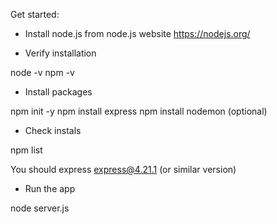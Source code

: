 Get started:

- Install node.js from node.js website https://nodejs.org/

- Verify installation

node -v
npm -v

- Install packages

npm init -y
npm install express
npm install nodemon (optional)

- Check instals

npm list

You should express express@4.21.1 (or similar version)

- Run the app

node server.js